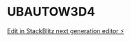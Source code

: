 # UBAUTOW3D4

[Edit in StackBlitz next generation editor ⚡️](https://stackblitz.com/~/github.com/edgarrivero33/UBAUTOW3D4)